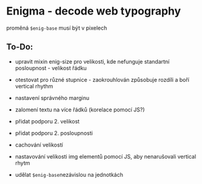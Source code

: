 # Enigma - decode web typography

proměná `$enig-base` musí být v pixelech

## To-Do:
- upravit mixin enig-size pro velikosti, kde nefunguje standartní posloupnost - velikost řádku
- otestovat pro různé stupnice - zaokrouhlován způsobuje rozdíli a boří vertical rhythm

- nastavení správného marginu
- zalomení textu na více řádků (korelace pomocí JS?)
- přidat podporu 2. velikost
- přidat podporu 2. posloupnosti
- cachování velikostí
- nastavování velikosti img elementů pomocí JS, aby nenarušovali vertical rhytm

- udělat `$enig-base`nezávislou na jednotkách


